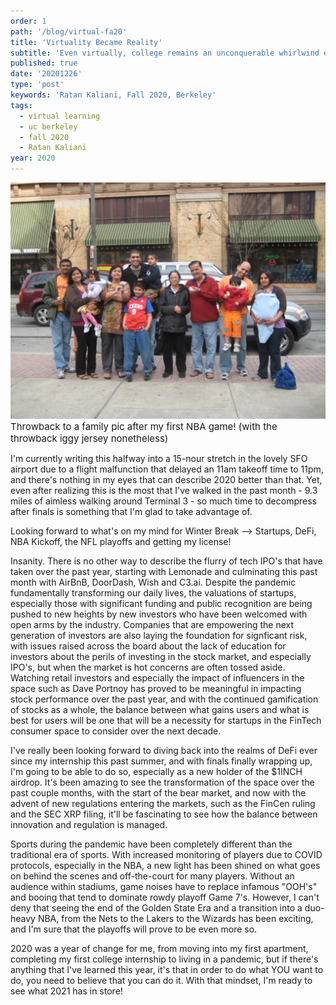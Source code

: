 ```yaml
---
order: 1
path: '/blog/virtual-fa20'
title: 'Virtuality Became Reality'
subtitle: 'Even virtually, college remains an unconquerable whirlwind of events'
published: true
date: '20201226'
type: 'post'
keywords: 'Ratan Kaliani, Fall 2020, Berkeley'
tags:
  - virtual learning
  - uc berkeley
  - fall 2020
  - Ratan Kaliani
year: 2020
---
```


![homies](familytb.png '')
<span style="font-size: 15px;">Throwback to a family pic after my first NBA game! (with the throwback iggy jersey nonetheless)</span>

I'm currently writing this halfway into a 15-nour stretch in the lovely SFO airport due to a flight malfunction that delayed an 11am takeoff time to 11pm, and there's nothing in my eyes that can describe 2020 better than that. Yet, even after realizing this is the most that I've walked in the past month - 9.3 miles of aimless walking around Terminal 3 - so much time to decompress after finals is something that I'm glad to take advantage of.

Looking forward to what's on my mind for Winter Break --> Startups, DeFi, NBA Kickoff, the NFL playoffs and getting my license! 

Insanity. There is no other way to describe the flurry of tech IPO's that have taken over the past year, starting with Lemonade and culminating this past month with AirBnB, DoorDash, Wish and C3.ai. Despite the pandemic fundamentally transforming our daily lives, the valuations of startups, especially those with significant funding and public recognition are being pushed to new heights by new investors who have been welcomed with open arms by the industry. Companies that are empowering the next generation of investors are also laying the foundation for signficant risk, with issues raised across the board about the lack of education for investors about the perils of investing in the stock market, and especially IPO's, but when the market is hot concerns are often tossed aside. Watching retail investors and especially the impact of influencers in the space such as Dave Portnoy has proved to be meaningful in impacting stock performance over the past year, and with the continued gamification of stocks as a whole, the balance between what gains users and what is best for users will be one that will be a necessity for startups in the FinTech consumer space to consider over the next decade.

I've really been looking forward to diving back into the realms of DeFi ever since my internship this past summer, and with finals finally wrapping up, I'm going to be able to do so, especially as a new holder of the $1INCH airdrop. It's been amazing to see the transformation of the space over the past couple months, with the start of the bear market, and now with the advent of new regulations entering the markets, such as the FinCen ruling and the SEC XRP filing, it'll be fascinating to see how the balance between innovation and regulation is managed.

Sports during the pandemic have been completely different than the traditional era of sports. With increased monitoring of players due to COVID protocols, especially in the NBA, a new light has been shined on what goes on behind the scenes and off-the-court for many players. Without an audience within stadiums, game noises have to replace infamous "OOH's" and booing that tend to dominate rowdy playoff Game 7's. However, I can't deny that seeing the end of the Golden State Era and a transition into a duo-heavy NBA, from the Nets to the Lakers to the Wizards has been exciting, and I'm sure that the playoffs will prove to be even more so.

2020 was a year of change for me, from moving into my first apartment, completing my first college internship to living in a pandemic, but if there's anything that I've learned this year, it's that in order to do what YOU want to do, you need to believe that you can do it. With that mindset, I'm ready to see what 2021 has in store! 






